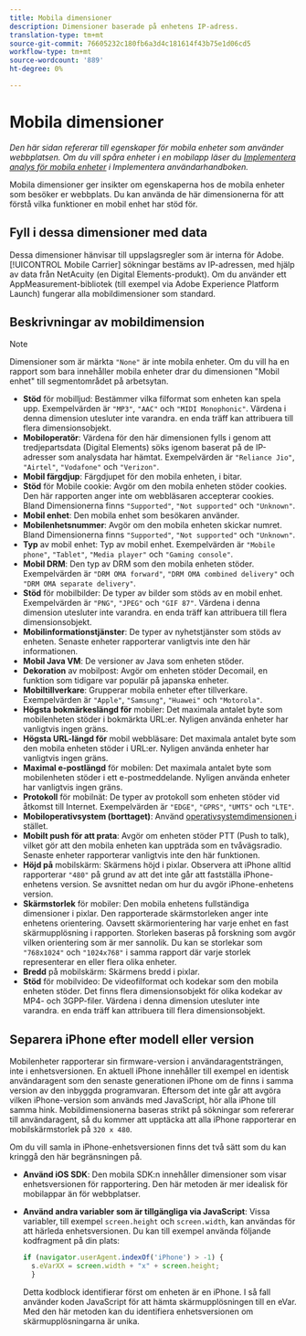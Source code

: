 ```yaml
---
title: Mobila dimensioner
description: Dimensioner baserade på enhetens IP-adress.
translation-type: tm+mt
source-git-commit: 76605232c180fb6a3d4c181614f43b75e1d06cd5
workflow-type: tm+mt
source-wordcount: '889'
ht-degree: 0%

---
```



# Mobila dimensioner

*Den här sidan refererar till egenskaper för mobila enheter som använder webbplatsen. Om du vill spåra enheter i en mobilapp läser du [Implementera analys för mobila enheter](/help/implement/mobile-device-sdk.md) i Implementera användarhandboken.*

Mobila dimensioner ger insikter om egenskaperna hos de mobila enheter som besöker er webbplats. Du kan använda de här dimensionerna för att förstå vilka funktioner en mobil enhet har stöd för.

## Fyll i dessa dimensioner med data

Dessa dimensioner hänvisar till uppslagsregler som är interna för Adobe. [!UICONTROL Mobile Carrier] sökningar bestäms av IP-adressen, med hjälp av data från NetAcuity (en Digital Elements-produkt).
Om du använder ett AppMeasurement-bibliotek (till exempel via Adobe Experience Platform Launch) fungerar alla mobildimensioner som standard.

## Beskrivningar av mobildimension

>[!NOTE]
>
>Dimensioner som är märkta `"None"` är inte mobila enheter. Om du vill ha en rapport som bara innehåller mobila enheter drar du dimensionen &quot;Mobil enhet&quot; till segmentområdet på arbetsytan.

* **Stöd** för mobilljud: Bestämmer vilka filformat som enheten kan spela upp. Exempelvärden är `"MP3"`, `"AAC"` och `"MIDI Monophonic"`. Värdena i denna dimension utesluter inte varandra. en enda träff kan attribuera till flera dimensionsobjekt.
* **Mobiloperatör**: Värdena för den här dimensionen fylls i genom att tredjepartsdata (Digital Elements) söks igenom baserat på de IP-adresser som analysdata har hämtat. Exempelvärden är `"Reliance Jio"`, `"Airtel"`, `"Vodafone"` och `"Verizon"`.
* **Mobil färgdjup**: Färgdjupet för den mobila enheten, i bitar.
* **Stöd** för Mobile cookie: Avgör om den mobila enheten stöder cookies. Den här rapporten anger inte om webbläsaren accepterar cookies. Bland Dimensionerna finns `"Supported"`, `"Not supported"` och `"Unknown"`.
* **Mobil enhet**: Den mobila enhet som besökaren använder.
* **Mobilenhetsnummer**: Avgör om den mobila enheten skickar numret. Bland Dimensionerna finns `"Supported"`, `"Not supported"` och `"Unknown"`.
* **Typ** av mobil enhet: Typ av mobil enhet. Exempelvärden är `"Mobile phone"`, `"Tablet"`, `"Media player"` och `"Gaming console"`.
* **Mobil DRM**: Den typ av DRM som den mobila enheten stöder. Exempelvärden är `"DRM OMA forward"`, `"DRM OMA combined delivery"` och `"DRM OMA separate delivery"`.
* **Stöd** för mobilbilder: De typer av bilder som stöds av en mobil enhet. Exempelvärden är `"PNG"`, `"JPEG"` och `"GIF 87"`. Värdena i denna dimension utesluter inte varandra. en enda träff kan attribuera till flera dimensionsobjekt.
* **Mobilinformationstjänster**: De typer av nyhetstjänster som stöds av enheten. Senaste enheter rapporterar vanligtvis inte den här informationen.
* **Mobil Java VM**: De versioner av Java som enheten stöder.
* **Dekoration** av mobilpost: Avgör om enheten stöder Decomail, en funktion som tidigare var populär på japanska enheter.
* **Mobiltillverkare**: Grupperar mobila enheter efter tillverkare. Exempelvärden är `"Apple"`, `"Samsung"`, `"Huawei"` och `"Motorola"`.
* **Högsta bokmärkeslängd för** mobiler: Det maximala antalet byte som mobilenheten stöder i bokmärkta URL:er. Nyligen använda enheter har vanligtvis ingen gräns.
* **Högsta URL-längd för** mobil webbläsare: Det maximala antalet byte som den mobila enheten stöder i URL:er. Nyligen använda enheter har vanligtvis ingen gräns.
* **Maximal e-postlängd** för mobilen: Det maximala antalet byte som mobilenheten stöder i ett e-postmeddelande. Nyligen använda enheter har vanligtvis ingen gräns.
* **Protokoll** för mobilnät: De typer av protokoll som enheten stöder vid åtkomst till Internet. Exempelvärden är `"EDGE"`, `"GPRS"`, `"UMTS"` och `"LTE"`.
* **Mobiloperativsystem (borttaget)**: Använd  [operativsystemdimensionen ](operating-systems.md) i stället.
* **Mobilt push för att prata**: Avgör om enheten stöder PTT (Push to talk), vilket gör att den mobila enheten kan uppträda som en tvåvägsradio. Senaste enheter rapporterar vanligtvis inte den här funktionen.
* **Höjd på** mobilskärm: Skärmens höjd i pixlar. Observera att iPhone alltid rapporterar `"480"` på grund av att det inte går att fastställa iPhone-enhetens version. Se avsnittet nedan om hur du avgör iPhone-enhetens version.
* **Skärmstorlek** för mobiler: Den mobila enhetens fullständiga dimensioner i pixlar. Den rapporterade skärmstorleken anger inte enhetens orientering. Oavsett skärmorientering har varje enhet en fast skärmupplösning i rapporten. Storleken baseras på forskning som avgör vilken orientering som är mer sannolik. Du kan se storlekar som `"768x1024"` och `"1024x768"` i samma rapport där varje storlek representerar en eller flera olika enheter.
* **Bredd** på mobilskärm: Skärmens bredd i pixlar.
* **Stöd** för mobilvideo: De videofilformat och kodekar som den mobila enheten stöder. Det finns flera dimensionsobjekt för olika kodekar av MP4- och 3GPP-filer. Värdena i denna dimension utesluter inte varandra. en enda träff kan attribuera till flera dimensionsobjekt.

## Separera iPhone efter modell eller version

Mobilenheter rapporterar sin firmware-version i användaragentsträngen, inte i enhetsversionen. En aktuell iPhone innehåller till exempel en identisk användaragent som den senaste generationen iPhone om de finns i samma version av den inbyggda programvaran. Eftersom det inte går att avgöra vilken iPhone-version som används med JavaScript, hör alla iPhone till samma hink. Mobildimensionerna baseras strikt på sökningar som refererar till användaragent, så du kommer att upptäcka att alla iPhone rapporterar en mobilskärmstorlek på `320 x 480`.

Om du vill samla in iPhone-enhetsversionen finns det två sätt som du kan kringgå den här begränsningen på.

* **Använd iOS SDK**: Den mobila SDK:n innehåller dimensioner som visar enhetsversionen för rapportering. Den här metoden är mer idealisk för mobilappar än för webbplatser.
* **Använd andra variabler som är tillgängliga via JavaScript**: Vissa variabler, till exempel  `screen.height` och  `screen.width`, kan användas för att härleda enhetsversionen. Du kan till exempel använda följande kodfragment på din plats:

   ```js
   if (navigator.userAgent.indexOf('iPhone') > -1) {
     s.eVarXX = screen.width + "x" + screen.height;
     }
   ```

   Detta kodblock identifierar först om enheten är en iPhone. I så fall använder koden JavaScript för att hämta skärmupplösningen till en eVar. Med den här metoden kan du identifiera enhetsversionen om skärmupplösningarna är unika.
